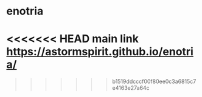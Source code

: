# enotria

<<<<<<< HEAD
main link
https://astormspirit.github.io/enotria/
=======
>>>>>>> b1519ddcccf00f80ee0c3a6815c7e4163e27a64c
